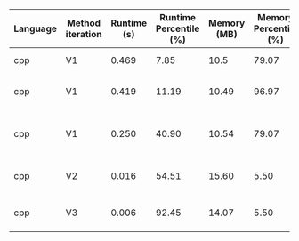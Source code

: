 | Language | Method iteration | Runtime (s) | Runtime Percentile (%) | Memory (MB) | Memory Percentile (%) | Notes                                 |
| -------- | ---------------- | ----------- | ---------------------- | ----------- | --------------------- | ------------------------------------- |
| cpp      | V1               | 0.469       | 7.85                   | 10.5        | 79.07                 | No improvements                       |
| cpp      | V1               | 0.419       | 11.19                  | 10.49       | 96.97                 | IMPR1: Save vector size on a variable |
| cpp      | V1               | 0.250       | 40.90                  | 10.54       | 79.07                 | IMPR2: Change at to [] in std::vector |
| cpp      | V2               | 0.016       | 54.51                  | 15.60       | 5.50                  | Use a Two-Pass Hash Table             |
| cpp      | V3               | 0.006       | 92.45                  | 14.07       | 5.50                  | Use a One-Pass Hash Table             |
